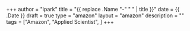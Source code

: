 +++
author = "ipark"
title = "{{ replace .Name "-" " " | title }}"
date =  {{ .Date }}
draft =  true
type = "amazon"
layout = "amazon"
description = ""
tags = ["Amazon", "Applied Scientist",
]
+++
